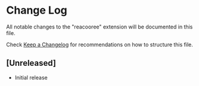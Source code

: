 # Change Log

All notable changes to the "reacooree" extension will be documented in this file.

Check [Keep a Changelog](http://keepachangelog.com/) for recommendations on how to structure this file.

## [Unreleased]

- Initial release